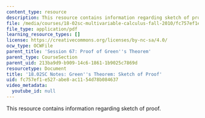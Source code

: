 ```yaml
---
content_type: resource
description: This resource contains information regarding sketch of proof.
file: /media/courses/18-02sc-multivariable-calculus-fall-2010/fc757ef1e527abe8ac1154d78b084637_MIT18_02SC_notes_67.pdf
file_type: application/pdf
learning_resource_types: []
license: https://creativecommons.org/licenses/by-nc-sa/4.0/
ocw_type: OCWFile
parent_title: 'Session 67: Proof of Green''s Theorem'
parent_type: CourseSection
parent_uid: 213ba9d9-b909-14c6-1861-1b9025c7869d
resourcetype: Document
title: '18.02SC Notes: Green''s Theorem: Sketch of Proof'
uid: fc757ef1-e527-abe8-ac11-54d78b084637
video_metadata:
  youtube_id: null
---
```

This resource contains information regarding sketch of proof.